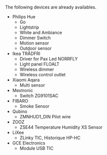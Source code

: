 The following devices are already availables.
* Philips Hue
  * Go
  * Lightstrip
  * White and Ambiance
  * Dimmer Switch
  * Motion sensor
  * Outdoor sensor
* Ikea TRÅDFRI
  * Driver for Pax Led NORRFLY
  * Light panel FLOALT
  * Wireless dimmer
  * Wireless control outlet
* Xiaomi Aqara
  * Multi sensor
* Mextronic
  * Switch ZG9101SAC
* FIBARO
  * Smoke Sensor
* Qubino
  * ZMNHUD1_DIN Pilot wire
* ZOOZ
  * ZSE44 Temperature Humidity XS Sensor
* LiXee
  * ZLinky TIC, Historique HP-HC
* GCE Electronics
  * Module USB TIC
